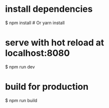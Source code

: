 # install dependencies
$ npm install # Or yarn install

# serve with hot reload at localhost:8080
$ npm run dev

# build for production
$ npm run build